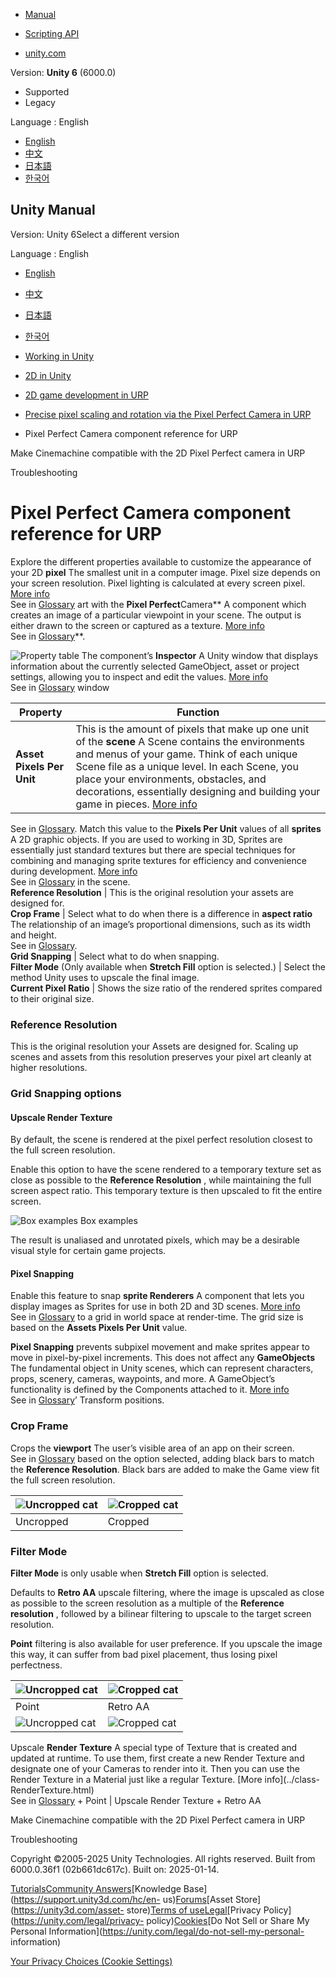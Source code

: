 [](https://docs.unity3d.com)

  * [Manual](../Manual/index.html)
  * [Scripting API](../ScriptReference/index.html)

  * [unity.com](https://unity.com/)

Version: **Unity 6** (6000.0)

  * Supported
  * Legacy

Language : English

  * [English](/Manual/urp/2d-pixelperfect-ref.html)
  * [中文](/cn/current/Manual/urp/2d-pixelperfect-ref.html)
  * [日本語](/ja/current/Manual/urp/2d-pixelperfect-ref.html)
  * [한국어](/kr/current/Manual/urp/2d-pixelperfect-ref.html)

[](https://docs.unity3d.com)

## Unity Manual

Version: Unity 6Select a different version

Language : English

  * [English](/Manual/urp/2d-pixelperfect-ref.html)
  * [中文](/cn/current/Manual/urp/2d-pixelperfect-ref.html)
  * [日本語](/ja/current/Manual/urp/2d-pixelperfect-ref.html)
  * [한국어](/kr/current/Manual/urp/2d-pixelperfect-ref.html)

  * [Working in Unity](../working-in-unity.html)
  * [2D in Unity](../Unity2D.html)
  * [2D game development in URP](../2d-urp-landing.html)
  * [Precise pixel scaling and rotation via the Pixel Perfect Camera in URP](../urp/2d-pixelperfect.html)
  * Pixel Perfect Camera component reference for URP

[](../urp/pixel-cinemachine.html)

Make Cinemachine compatible with the 2D Pixel Perfect camera in URP

[](../TroubleShooting.html)

Troubleshooting

# Pixel Perfect Camera component reference for URP

Explore the different properties available to customize the appearance of your
2D **pixel** The smallest unit in a computer image. Pixel size depends on your
screen resolution. Pixel lighting is calculated at every screen pixel. [More
info](../ShadowPerformance.html)  
See in [Glossary](../Glossary.html#pixel) art with the **Pixel
Perfect**Camera** A component which creates an image of a particular viewpoint
in your scene. The output is either drawn to the screen or captured as a
texture. [More info](../CamerasOverview.html)  
See in [Glossary](../Glossary.html#Camera)**.

![Property table](../../uploads/urp/2D/2D_Pix_image_7.png) The component’s
**Inspector** A Unity window that displays information about the currently
selected GameObject, asset or project settings, allowing you to inspect and
edit the values. [More info](../UsingTheInspector.html)  
See in [Glossary](../Glossary.html#Inspector) window

**Property** | **Function**  
---|---  
**Asset Pixels Per Unit** | This is the amount of pixels that make up one unit of the **scene** A Scene contains the environments and menus of your game. Think of each unique Scene file as a unique level. In each Scene, you place your environments, obstacles, and decorations, essentially designing and building your game in pieces. [More info](../CreatingScenes.html)  
See in [Glossary](../Glossary.html#Scene). Match this value to the **Pixels
Per Unit** values of all **sprites** A 2D graphic objects. If you are used to
working in 3D, Sprites are essentially just standard textures but there are
special techniques for combining and managing sprite textures for efficiency
and convenience during development. [More info](../sprite/sprite-landing.html)  
See in [Glossary](../Glossary.html#Sprite) in the scene.  
**Reference Resolution** | This is the original resolution your assets are designed for.  
**Crop Frame** | Select what to do when there is a difference in **aspect ratio** The relationship of an image’s proportional dimensions, such as its width and height.  
See in [Glossary](../Glossary.html#AspectRatio).  
**Grid Snapping** | Select what to do when snapping.  
**Filter Mode** (Only available when **Stretch Fill** option is selected.) | Select the method Unity uses to upscale the final image.  
**Current Pixel Ratio** | Shows the size ratio of the rendered sprites compared to their original size.  
  
### Reference Resolution

This is the original resolution your Assets are designed for. Scaling up
scenes and assets from this resolution preserves your pixel art cleanly at
higher resolutions.

### Grid Snapping options

#### Upscale Render Texture

By default, the scene is rendered at the pixel perfect resolution closest to
the full screen resolution.

Enable this option to have the scene rendered to a temporary texture set as
close as possible to the **Reference Resolution** , while maintaining the full
screen aspect ratio. This temporary texture is then upscaled to fit the entire
screen.

![Box examples](../../uploads/urp/2D/2D_Pix_image_8.png) Box examples

The result is unaliased and unrotated pixels, which may be a desirable visual
style for certain game projects.

#### Pixel Snapping

Enable this feature to snap **sprite Renderers** A component that lets you
display images as Sprites for use in both 2D and 3D scenes. [More
info](../sprite/renderer/renderer-landing.html)  
See in [Glossary](../Glossary.html#SpriteRenderer) to a grid in world space at
render-time. The grid size is based on the **Assets Pixels Per Unit** value.

**Pixel Snapping** prevents subpixel movement and make sprites appear to move
in pixel-by-pixel increments. This does not affect any **GameObjects** The
fundamental object in Unity scenes, which can represent characters, props,
scenery, cameras, waypoints, and more. A GameObject’s functionality is defined
by the Components attached to it. [More info](../class-GameObject.html)  
See in [Glossary](../Glossary.html#GameObject)’ Transform positions.

### Crop Frame

Crops the **viewport** The user’s visible area of an app on their screen.  
See in [Glossary](../Glossary.html#Viewport) based on the option selected,
adding black bars to match the **Reference Resolution**. Black bars are added
to make the Game view fit the full screen resolution.

![Uncropped cat](../../uploads/urp/2D/2D_Pix_image_9.png) | ![Cropped cat](../../uploads/urp/2D/2D_Pix_image_10.png)  
---|---  
Uncropped | Cropped  
  
### Filter Mode

**Filter Mode** is only usable when **Stretch Fill** option is selected.

Defaults to **Retro AA** upscale filtering, where the image is upscaled as
close as possible to the screen resolution as a multiple of the **Reference
resolution** , followed by a bilinear filtering to upscale to the target
screen resolution.

**Point** filtering is also available for user preference. If you upscale the
image this way, it can suffer from bad pixel placement, thus losing pixel
perfectness.

![Uncropped cat](../../uploads/urp/2D/2D_Pix_image_11.png) | ![Cropped cat](../../uploads/urp/2D/2D_Pix_image_12.png)  
---|---  
Point | Retro AA  
![Uncropped cat](../../uploads/urp/2D/2D_Pix_image_13.png) | ![Cropped cat](../../uploads/urp/2D/2D_Pix_image_14.png)  
Upscale **Render Texture** A special type of Texture that is created and
updated at runtime. To use them, first create a new Render Texture and
designate one of your Cameras to render into it. Then you can use the Render
Texture in a Material just like a regular Texture. [More info](../class-
RenderTexture.html)  
See in [Glossary](../Glossary.html#RenderTexture) \+ Point | Upscale Render Texture + Retro AA  
  
[](../urp/pixel-cinemachine.html)

Make Cinemachine compatible with the 2D Pixel Perfect camera in URP

[](../TroubleShooting.html)

Troubleshooting

Copyright ©2005-2025 Unity Technologies. All rights reserved. Built from
6000.0.36f1 (02b661dc617c). Built on: 2025-01-14.

[Tutorials](https://learn.unity.com/)[Community
Answers](https://answers.unity3d.com)[Knowledge
Base](https://support.unity3d.com/hc/en-
us)[Forums](https://forum.unity3d.com)[Asset Store](https://unity3d.com/asset-
store)[Terms of
use](https://docs.unity3d.com/Manual/TermsOfUse.html)[Legal](https://unity.com/legal)[Privacy
Policy](https://unity.com/legal/privacy-
policy)[Cookies](https://unity.com/legal/cookie-policy)[Do Not Sell or Share
My Personal Information](https://unity.com/legal/do-not-sell-my-personal-
information)

[Your Privacy Choices (Cookie Settings)](javascript:void\(0\);)

